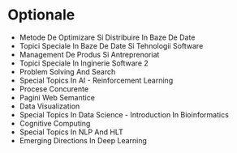# Optionale

- Metode De Optimizare Si Distribuire In Baze De Date
- Topici Speciale In Baze De Date Si Tehnologii Software
- Management De Produs Si Antreprenoriat
- Topici Speciale In Inginerie Software 2
- Problem Solving And Search
- Special Topics In AI - Reinforcement Learning
- Procese Concurente
- Pagini Web Semantice
- Data Visualization
- Special Topics In Data Science - Introduction In Bioinformatics
- Cognitive Computing
- Special Topics In NLP And HLT
- Emerging Directions In Deep Learning
